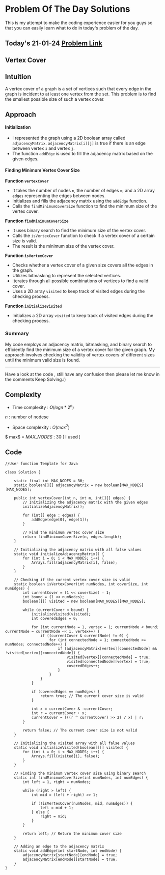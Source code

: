 # Problem Of The Day Solutions

This is my attempt to make the coding experience easier for you guys so that you can easily learn what to do in today's problem of the day.

## Today's 21-01-24 [Problem Link](https://www.geeksforgeeks.org/problems/vertex-cover/1)
## Vertex Cover

## Intuition
A vertex cover of a graph is a set of vertices such that every edge in the graph is incident to at least one vertex from the set. This problem is to find the smallest possible size of such a vertex cover.

## Approach

#### Initialization
- I represented the graph using a 2D boolean array called `adjacencyMatrix`. `adjacencyMatrix[i][j]` is true if there is an edge between vertex `i` and vertex `j`.
- The function `addEdge` is used to fill the adjacency matrix based on the given edges.

#### Finding Minimum Vertex Cover Size
**Function `vertexCover`**
- It takes the number of nodes `n`, the number of edges `m`, and a 2D array `edges` representing the edges between nodes.
- Initializes and fills the adjacency matrix using the `addEdge` function.
- Calls the `findMinimumCoverSize` function to find the minimum size of the vertex cover.

**Function `findMinimumCoverSize`**
- It uses binary search to find the minimum size of the vertex cover.
- Calls the `isVertexCover` function to check if a vertex cover of a certain size is valid.
- The result is the minimum size of the vertex cover.

**Function `isVertexCover`**
- Checks whether a vertex cover of a given size covers all the edges in the graph.
- Utilizes bitmasking to represent the selected vertices.
- Iterates through all possible combinations of vertices to find a valid cover.
- Uses a 2D array `visited` to keep track of visited edges during the checking process.

**Function `initializeVisited`**
- Initializes a 2D array `visited` to keep track of visited edges during the checking process.

### Summary
My code employs an adjacency matrix, bitmasking, and binary search to efficiently find the minimum size of a vertex cover for the given graph. My approach involves checking the validity of vertex covers of different sizes until the minimum valid size is found.

---
Have a look at the code , still have any confusion then please let me know in the comments
Keep Solving.:)

## Complexity
- Time complexity : $O(log n * 2^n)$
<!-- Add your time complexity here, e.g. $$O())$$ -->
$n$ : number of nodese

- Space complexity : $O(max^2)$
<!-- Add your space complexity here, e.g. $$O(n)$$ -->
$ max$ = $MAX\_NODES$ : 30 ( I used )

## Code
```
//User function Template for Java

class Solution {
    
    static final int MAX_NODES = 30;
    static boolean[][] adjacencyMatrix = new boolean[MAX_NODES][MAX_NODES];

    public int vertexCover(int n, int m, int[][] edges) {
        // Initializing the adjacency matrix with the given edges
        initializeAdjacencyMatrix();

        for (int[] edge : edges) {
            addEdge(edge[0], edge[1]);
        }

        // Find the minimum vertex cover size
        return findMinimumCoverSize(n, edges.length);
    }

    // Initializing the adjacency matrix with all false values
    static void initializeAdjacencyMatrix() {
        for (int i = 0; i < MAX_NODES; i++) {
            Arrays.fill(adjacencyMatrix[i], false);
        }
    }

    // Checking if the current vertex cover size is valid
    static boolean isVertexCover(int numNodes, int coverSize, int numEdges) {
        int currentCover = (1 << coverSize) - 1;
        int bound = (1 << numNodes);
        boolean[][] visited = new boolean[MAX_NODES][MAX_NODES];

        while (currentCover < bound) {
            initializeVisited(visited);
            int coveredEdges = 0;

            for (int currentNode = 1, vertex = 1; currentNode < bound; currentNode = currentNode << 1, vertex++) {
                if ((currentCover & currentNode) != 0) {
                    for (int connectedNode = 1; connectedNode <= numNodes; connectedNode++) {
                        if (adjacencyMatrix[vertex][connectedNode] && !visited[vertex][connectedNode]) {
                            visited[vertex][connectedNode] = true;
                            visited[connectedNode][vertex] = true;
                            coveredEdges++;
                        }
                    }
                }
            }

            if (coveredEdges == numEdges) {
                return true; // The current cover size is valid
            }

            int x = currentCover & -currentCover;
            int r = currentCover + x;
            currentCover = (((r ^ currentCover) >> 2) / x) | r;
        }

        return false; // The current cover size is not valid
    }

    // Initializing the visited array with all false values
    static void initializeVisited(boolean[][] visited) {
        for (int i = 0; i < MAX_NODES; i++) {
            Arrays.fill(visited[i], false);
        }
    }

    // Finding the minimum vertex cover size using binary search
    static int findMinimumCoverSize(int numNodes, int numEdges) {
        int left = 1, right = numNodes;

        while (right > left) {
            int mid = (left + right) >> 1;

            if (!isVertexCover(numNodes, mid, numEdges)) {
                left = mid + 1;
            } else {
                right = mid;
            }
        }

        return left; // Return the minimum cover size
    }

    // Adding an edge to the adjacency matrix
    static void addEdge(int startNode, int endNode) {
        adjacencyMatrix[startNode][endNode] = true;
        adjacencyMatrix[endNode][startNode] = true;
    }
}

```

